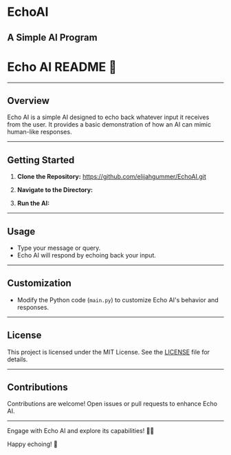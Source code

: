 # EchoAI
A Simple AI Program
---
# Echo AI README 🤖

---

## Overview

Echo AI is a simple AI designed to echo back whatever input it receives from the user. It provides a basic demonstration of how an AI can mimic human-like responses.

---

## Getting Started

1. **Clone the Repository:**
https://github.com/elijahgummer/EchoAI.git

2. **Navigate to the Directory:**



3. **Run the AI:**



---

## Usage

- Type your message or query.
- Echo AI will respond by echoing back your input.

---

## Customization

- Modify the Python code (`main.py`) to customize Echo AI's behavior and responses.

---

## License

This project is licensed under the MIT License. See the [LICENSE](LICENSE) file for details.

---

## Contributions

Contributions are welcome! Open issues or pull requests to enhance Echo AI.

---

Engage with Echo AI and explore its capabilities! 🤖💬

Happy echoing! 🌟

